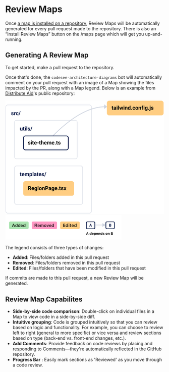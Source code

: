 # Review Maps

Once [a map is installed on a repository](./installation.md), Review Maps will be automatically generated for every pull request made to the repository. There is also an “Install Review Maps” button on the /maps page which will get you up-and-running. 

## Generating A Review Map

To get started, make a pull request to the repository.

Once that's done, the `codesee-architecture-diagrams` bot will automatically comment on your pull request with an image of a Map showing the files impacted by the PR, along with a Map legend. Below is an example from [Distribute Aid](https://distributeaid.org/)'s public repository:

![Generated diagram showing a pull request](img/pr-map.svg)
![Generated CodeSee map legend](img/pr-map-legend.png)

The legend consists of three types of changes:

* **Added**: Files/folders added in this pull request
* **Removed**: Files/folders removed in this pull request
* **Edited**: Files/folders that have been modified in this pull request

If commits are made to this pull request, a new Review Map will be generated.

## Review Map Capabilites 

* **Side-by-side code comparison**: Double-click on individual files in a Map to view code in a side-by-side diff.
* **Intuitive grouping**: Code is grouped intuitively so that you can review based on logic and functionality. For example, you can choose to review left to right (general to more specific) or vice versa and review sections based on type (back-end vs. front-end changes, etc.).
* **Add Comments**: Provide feedback on code reviews by placing and responding to Comments—they're automatically reflected in the GitHub repository.
* **Progress Bar** : Easily mark sections as 'Reviewed' as you move through a code review.
